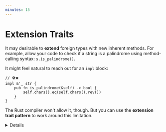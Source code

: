 ```yaml
---
minutes: 15
---
```


# Extension Traits

It may desirable to **extend** foreign types with new inherent methods. For
example, allow your code to check if a string is a palindrome using
method-calling syntax: `s.is_palindrome()`.

It might feel natural to reach out for an `impl` block:

```rust,compile_fail
// 🛠️❌
impl &'_ str {
    pub fn is_palindrome(&self) -> bool {
        self.chars().eq(self.chars().rev())
    }
}
```

The Rust compiler won't allow it, though. But you can use the **extension trait
pattern** to work around this limitation.

<details>

- A Rust item (be it a trait or a type) is referred to as:

  - **foreign**, if it isn't defined in the current crate
  - **local**, if it is defined in the current crate

  The distinction has significant implications for
  [coherence and orphan rules][1], as we'll get a chance to explore in this
  section of the course.

- Compile the example to show the compiler error that's emitted.

  Highlight how the compiler error message nudges you towards the extension
  trait pattern.

- Explain how many type-system restrictions in Rust aim to prevent _ambiguity_.

  What would happen if you were allowed to define new inherent methods on
  foreign types? Different crates in your dependency tree might end up defining
  different methods on the same foreign type with the same name.

  As soon as there is room for ambiguity, there must be a way to disambiguate.
  If disambiguation happens implicitly, it can lead to surprising or otherwise
  unexpected behavior. If disambiguation happens explicitly, it can increase the
  cognitive load on developers who are reading your code.

  Furthermore, every time a crate defines a new inherent method on a foreign
  type, it may cause compilation errors in _your_ code, as you may be forced to
  introduce explicit disambiguation.

  Rust has decided to avoid the issue altogether by forbidding the definition of
  new inherent methods on foreign types.
  
- Other languages (e.g, Kotlin, C#, Swift) allow adding methods to existing types, often called "extension methods." This leads to different trade-offs in terms of potential ambiguities and the need for global reasoning.

</details>

[1]: https://doc.rust-lang.org/stable/reference/items/implementations.html#r-items.impl.trait.orphan-rule
